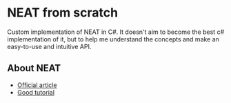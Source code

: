 # NEAT from scratch

Custom implementation of NEAT in C#. It doesn't aim to become the best c# implementation of it, but to help me understand the concepts and make an easy-to-use and intuitive API.

## About NEAT
- [Official article](http://nn.cs.utexas.edu/downloads/papers/stanley.ec02.pdf)
- [Good tutorial](http://gekkoquant.com/2016/03/13/evolving-neural-networks-through-augmenting-topologies-part-1-of-4/)
